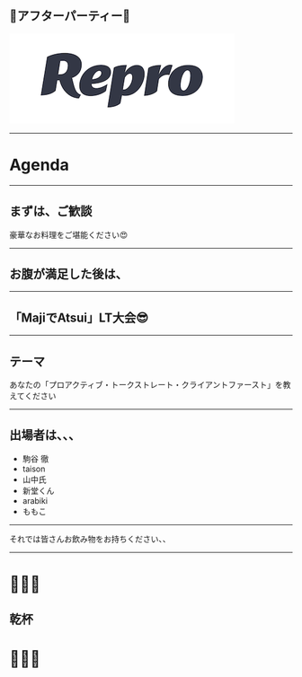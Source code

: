 
## 🍻アフターパーティー🍹
![](/assets/images/logo_repro.png)

---

# Agenda

---

## まずは、ご歓談
豪華なお料理をご堪能ください😍

---

## お腹が満足した後は、

---

## 「MajiでAtsui」LT大会😎

---

## テーマ
あなたの「プロアクティブ・トークストレート・クライアントファースト」を教えてください

---

## 出場者は、、、

- 駒谷 徹
- taison
- 山中氏
- 新堂くん
- arabiki
- ももこ

---

それでは皆さんお飲み物をお持ちください、、

---

# 🍺🥂🍻
## 乾杯
# 🎉👏👏

